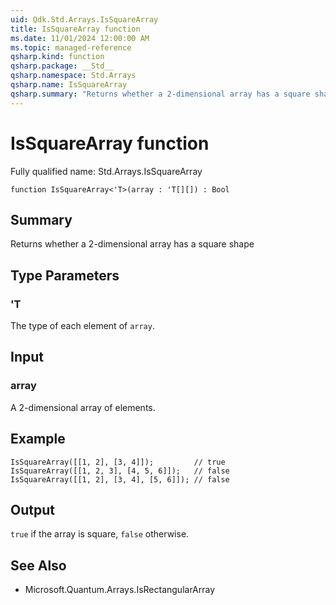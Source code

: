 ```yaml
---
uid: Qdk.Std.Arrays.IsSquareArray
title: IsSquareArray function
ms.date: 11/01/2024 12:00:00 AM
ms.topic: managed-reference
qsharp.kind: function
qsharp.package: __Std__
qsharp.namespace: Std.Arrays
qsharp.name: IsSquareArray
qsharp.summary: "Returns whether a 2-dimensional array has a square shape"
---
```


# IsSquareArray function

Fully qualified name: Std.Arrays.IsSquareArray

```qsharp
function IsSquareArray<'T>(array : 'T[][]) : Bool
```

## Summary
Returns whether a 2-dimensional array has a square shape

## Type Parameters
### 'T
The type of each element of `array`.

## Input
### array
A 2-dimensional array of elements.

## Example
```qsharp
IsSquareArray([[1, 2], [3, 4]]);         // true
IsSquareArray([[1, 2, 3], [4, 5, 6]]);   // false
IsSquareArray([[1, 2], [3, 4], [5, 6]]); // false
```

## Output
`true` if the array is square, `false` otherwise.

## See Also
- Microsoft.Quantum.Arrays.IsRectangularArray
